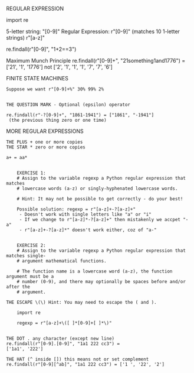 REGULAR EXPRESSION

import re

5-letter string: "[0-9]"
Regular Expression: r"[0-9]" 
                    (matches 10 1-letter strings)
                    r"[a-z]"

re.findall(r"[0-9]", "1+2==3")



Maximum Munch Principle
re.findall(r"[0-9]+", "21something1and1776") = ['21', '1', '1776']
                    not ['2', '1', '1', '1', '7', '7', '6']

FINITE STATE MACHINES

    Suppose we want r"[0-9]+%" 30% 99% 2%


    THE QUESTION MARK - Optional (epsilon) operator

    re.findall(r"-?[0-9]+", "1861-1941") = ["1861", "-1941"]
     (the previous thing zero or one time)


MORE REGULAR EXPRESSIONS
    
    THE PLUS + one or more copies
    THE STAR * zero or more copies

    a+ = aa*


        EXERCISE 1:
        # Assign to the variable regexp a Python regular expression that matches
        # lowercase words (a-z) or singly-hyphenated lowercase words.

        # Hint: It may not be possible to get correctly - do your best!

        Possible solution: regexp = r"[a-z]+-?[a-z]+"
         - Doesn't work with single letters like "a" or "i"
         - If we change to r"[a-z]*-?[a-z]+" then mistakenly we accpet "-a" 
         - r"[a-z]+-?[a-z]*" doesn't work either, coz of "a-"


        EXERCISE 2:
        # Assign to the variable regexp a Python regular expression that matches single-
        # argument mathematical functions.

        # The function name is a lowercase word (a-z), the function argument must be a
        # number (0-9), and there may optionally be spaces before and/or after the
        # argument.

    THE ESCAPE \(\) Hint: You may need to escape the ( and ).

        import re

        regexp = r"[a-z]+\([ ]*[0-9]+[ ]*\)"


    THE DOT . any character (except new line)
    re.findall(r"[0-9].[0-9]", "1a1 222 cc3") = 
    ['1a1', '222']
    
    THE HAT (^ inside []) this means not or set complement 
    re.findall(r"[0-9][^ab]", "1a1 222 cc3") = ['1 ', '22', '2']
     

